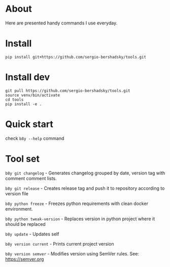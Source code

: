 # About 

Here are presented handy commands I use everyday.

# Install 

    pip install git+https://github.com/sergio-bershadsky/tools.git
    
# Install dev
    
    git pull https://github.com/sergio-bershadsky/tools.git
    source venv/bin/activate
    cd tools
    pip install -e . 
    
# Quick start

 check `b8y --help` command 
 
 
# Tool set

`b8y git changelog` - Generates changelog grouped by date, version tag with comment comment lists.

`b8y git release` - Creates release tag and push it to repository according to version file

`b8y python freeze` - Freezes python requirements with clean docker environment.

`b8y python tweak-version` - Replaces version in python project where it should be replaced

`b8y update` - Updates self

`b8y version current` - Prints current project version

`b8y version semver` - Modifies version using SemVer rules. See: https://semver.org
